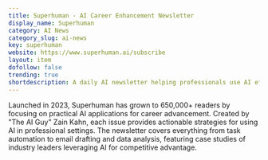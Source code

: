```yaml
---
title: Superhuman - AI Career Enhancement Newsletter
display_name: Superhuman
category: AI News
category_slug: ai-news
key: superhuman
website: https://www.superhuman.ai/subscribe
layout: item
dofollow: false
trending: true
shortdescription: A daily AI newsletter helping professionals use AI effectively in their careers.
---
```

Launched in 2023, Superhuman has grown to 650,000+ readers by focusing on practical AI applications for career advancement. Created by "The AI Guy" Zain Kahn, each issue provides actionable strategies for using AI in professional settings. The newsletter covers everything from task automation to email drafting and data analysis, featuring case studies of industry leaders leveraging AI for competitive advantage.
